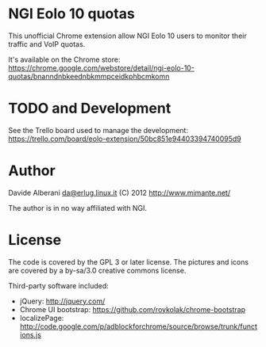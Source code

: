 NGI Eolo 10 quotas
==================

This unofficial Chrome extension allow NGI Eolo 10 users to monitor their traffic and VoIP quotas.

It's available on the Chrome store: https://chrome.google.com/webstore/detail/ngi-eolo-10-quotas/bnanndnbkeednbkmmpceidkphbcmkomn


TODO and Development
====================

See the Trello board used to manage the development: https://trello.com/board/eolo-extension/50bc851e94403394740095d9


Author
======

Davide Alberani <da@erlug.linux.it> (C) 2012
http://www.mimante.net/

The author is in no way affiliated with NGI.


License
=======

The code is covered by the GPL 3 or later license.
The pictures and icons are covered by a by-sa/3.0 creative commons license.

Third-party software included:
  - jQuery: http://jquery.com/
  - Chrome UI bootstrap: https://github.com/roykolak/chrome-bootstrap
  - localizePage: http://code.google.com/p/adblockforchrome/source/browse/trunk/functions.js

